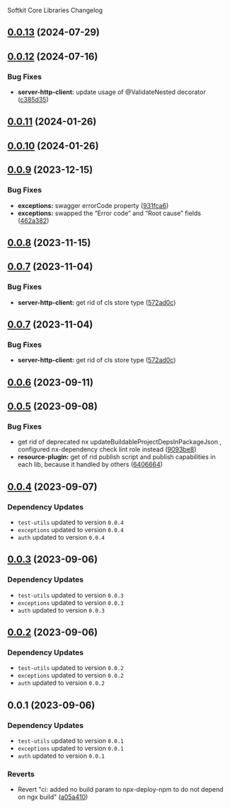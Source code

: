Softkit Core Libraries Changelog
## [0.0.13](https://github.com/softkitit/softkit-core/compare/server-http-client-0.0.12...server-http-client-0.0.13) (2024-07-29)

## [0.0.12](https://github.com/softkitit/softkit-core/compare/server-http-client-0.0.11...server-http-client-0.0.12) (2024-07-16)


### Bug Fixes

* **server-http-client:** update usage of @ValidateNested decorator ([c385d35](https://github.com/softkitit/softkit-core/commit/c385d35202dd203c3531d0b8b73097cea2c38b2a))

## [0.0.11](https://github.com/softkitit/softkit-core/compare/server-http-client-0.0.10...server-http-client-0.0.11) (2024-01-26)

## [0.0.10](https://github.com/softkitit/softkit-core/compare/server-http-client-0.0.9...server-http-client-0.0.10) (2024-01-26)

## [0.0.9](https://github.com/softkitit/softkit-core/compare/server-http-client-0.0.8...server-http-client-0.0.9) (2023-12-15)


### Bug Fixes

* **exceptions:** swagger errorCode property ([931fca6](https://github.com/softkitit/softkit-core/commit/931fca60b37e82457a81a20971160f1a3d27ee5d))
* **exceptions:** swapped the “Error code” and “Root cause” fields ([462a382](https://github.com/softkitit/softkit-core/commit/462a382880b889f3d4d37004d6e44b5917118238))

## [0.0.8](https://github.com/softkitit/softkit-core/compare/server-http-client-0.0.7...server-http-client-0.0.8) (2023-11-15)

## [0.0.7](https://github.com/softkitit/softkit-core/compare/server-http-client-0.0.6...server-http-client-0.0.7) (2023-11-04)


### Bug Fixes

* **server-http-client:** get rid of cls store type ([572ad0c](https://github.com/softkitit/softkit-core/commit/572ad0c78ad979836654fd26c4a17d26608f9a73))

## [0.0.7](https://github.com/saas-buildkit/saas-buildkit-core/compare/server-http-client-0.0.6...server-http-client-0.0.7) (2023-11-04)


### Bug Fixes

* **server-http-client:** get rid of cls store type ([572ad0c](https://github.com/saas-buildkit/saas-buildkit-core/commit/572ad0c78ad979836654fd26c4a17d26608f9a73))

## [0.0.6](https://github.com/saas-buildkit/saas-buildkit-core/compare/server-http-client-0.0.5...server-http-client-0.0.6) (2023-09-11)

## [0.0.5](https://github.com/saas-buildkit/saas-buildkit-core/compare/server-http-client-0.0.4...server-http-client-0.0.5) (2023-09-08)


### Bug Fixes

* get rid of deprecated nx updateBuildableProjectDepsInPackageJson , configured nx-dependency check lint role instead ([9093be8](https://github.com/saas-buildkit/saas-buildkit-core/commit/9093be892fd5f71629a6c22388e12432dacefdec))
* **resource-plugin:** get of rid publish script and publish capabilities in each lib, because it handled by others ([6406664](https://github.com/saas-buildkit/saas-buildkit-core/commit/64066640d13cfc6bf4e16055349265015d7bcd12))

## [0.0.4](https://github.com/saas-buildkit/saas-buildkit-core/compare/server-http-client-0.0.3...server-http-client-0.0.4) (2023-09-07)

### Dependency Updates

* `test-utils` updated to version `0.0.4`
* `exceptions` updated to version `0.0.4`
* `auth` updated to version `0.0.4`
## [0.0.3](https://github.com/saas-buildkit/saas-buildkit-core/compare/server-http-client-0.0.2...server-http-client-0.0.3) (2023-09-06)

### Dependency Updates

* `test-utils` updated to version `0.0.3`
* `exceptions` updated to version `0.0.3`
* `auth` updated to version `0.0.3`
## [0.0.2](https://github.com/saas-buildkit/saas-buildkit-core/compare/server-http-client-0.0.1...server-http-client-0.0.2) (2023-09-06)

### Dependency Updates

* `test-utils` updated to version `0.0.2`
* `exceptions` updated to version `0.0.2`
* `auth` updated to version `0.0.2`
## 0.0.1 (2023-09-06)

### Dependency Updates

* `test-utils` updated to version `0.0.1`
* `exceptions` updated to version `0.0.1`
* `auth` updated to version `0.0.1`

### Reverts

* Revert "ci: added no build param to npx-deploy-npm to do not depend on ngx build" ([a05a410](https://github.com/saas-buildkit/saas-buildkit-core/commit/a05a41073965039dd9656840a80144dcd6b4e180))
